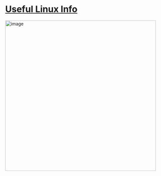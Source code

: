 # [Useful Linux Info](https://github.com/Khair9/Year-2-CompSci-Notes/blob/main/P2T/P2T.md)

<img width="480" alt="image" src="https://github.com/user-attachments/assets/103bc8f2-4bb0-4d0d-8832-6f6ac54f29c9" />

